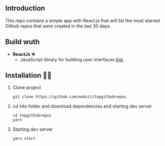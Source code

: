 ## Introduction

This repo contains a simple app with React.js that will list the most starred Github repos that were created in the last 30 days.

## Build wuth

- **ReactJs ⚛️**
  - JavaScript library for building user interfaces [link](https://reactjs.org/).

## **Installation 💪🏼**

1.  Clone project

        git clone https://github.com/mobsit/topgithubrepos

2.  cd into folder and download dependencies and starting dev server

        cd topgithubrepos
        yarn

3.  Starting dev server

        yarn start
